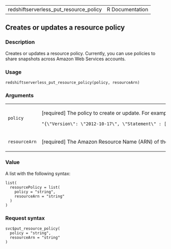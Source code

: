 <table style="width: 100%;">
<tbody>
<tr class="odd">
<td>redshiftserverless_put_resource_policy</td>
<td style="text-align: right;">R Documentation</td>
</tr>
</tbody>
</table>

## Creates or updates a resource policy

### Description

Creates or updates a resource policy. Currently, you can use policies to
share snapshots across Amazon Web Services accounts.

### Usage

    redshiftserverless_put_resource_policy(policy, resourceArn)

### Arguments

<table>
<colgroup>
<col style="width: 35%" />
<col style="width: 65%" />
</colgroup>
<tbody>
<tr class="odd">
<td><code
id="redshiftserverless_put_resource_policy_:_policy">policy</code></td>
<td><p>[required] The policy to create or update. For example, the
following policy grants a user authorization to restore a snapshot.</p>
<p><code
style="white-space: pre;">⁠"{\"Version\": \"2012-10-17\", \"Statement\" : [{ \"Sid\": \"AllowUserRestoreFromSnapshot\", \"Principal\":{\"AWS\": [\"739247239426\"]}, \"Action\": [\"redshift-serverless:RestoreFromSnapshot\"] , \"Effect\": \"Allow\" }]}"⁠</code></p></td>
</tr>
<tr class="even">
<td><code
id="redshiftserverless_put_resource_policy_:_resourceArn">resourceArn</code></td>
<td><p>[required] The Amazon Resource Name (ARN) of the account to
create or update a resource policy for.</p></td>
</tr>
</tbody>
</table>

### Value

A list with the following syntax:

    list(
      resourcePolicy = list(
        policy = "string",
        resourceArn = "string"
      )
    )

### Request syntax

    svc$put_resource_policy(
      policy = "string",
      resourceArn = "string"
    )
